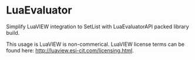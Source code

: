 LuaEvaluator
============

Simplify LuaVIEW integration to SetList with LuaEvaluatorAPI packed library build.

This usage is LuaVIEW is non-commerical.
LuaVIEW license terms can be found here: http://luaview.esi-cit.com/licensing.html.
